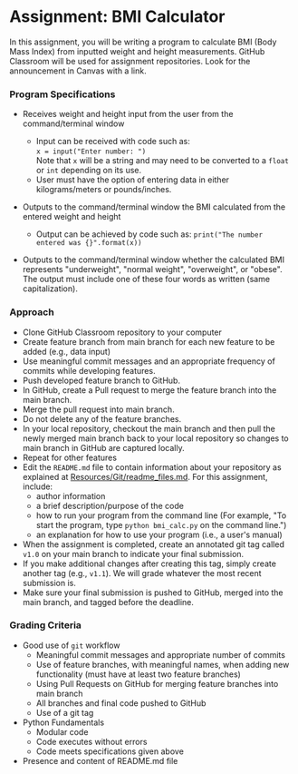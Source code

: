 # Assignment: BMI Calculator
In this assignment, you will be writing a program to calculate BMI (Body Mass 
Index) from inputted weight and height measurements.  GitHub Classroom will be 
used for assignment repositories.  Look for the announcement in Canvas with a 
link.  

### Program Specifications
* Receives weight and height input from the user from the command/terminal 
  window  
   + Input can be received with code such as:   
   `x = input("Enter number: ")`  
   Note that `x` will be a string and may need to be converted to a `float` or
   `int` depending on its use.
   + User must have the option of entering data in either kilograms/meters or
       pounds/inches.  
   
* Outputs to the command/terminal window the BMI calculated from the entered
  weight and height
   + Output can be achieved by code such as:
   `print("The number entered was {}".format(x))`
   
* Outputs to the command/terminal window whether the calculated BMI represents
  "underweight", "normal weight", "overweight", or "obese".  The output must 
  include one of these four words as written (same capitalization).


### Approach
* Clone GitHub Classroom repository to your computer
* Create feature branch from main branch for each new feature to be added 
(e.g., data input)
* Use meaningful commit messages and an appropriate frequency of commits while
developing features.
* Push developed feature branch to GitHub.
* In GitHub, create a Pull request to merge the feature branch into the 
main branch.
* Merge the pull request into main branch.
* Do not delete any of the feature branches.
* In your local repository, checkout the main branch and then pull the newly 
merged main branch back to your local repository so changes to main branch 
in GitHub are captured locally.
* Repeat for other features
* Edit the `README.md` file to contain information about your repository as 
  explained at [Resources/Git/readme_files.md](../Resources/Git/readme_files.md).
  For this assignment, include: 
  * author information
  * a brief description/purpose of the code
  * how to run your program from the command line (For example, "To start
  the program, type `python bmi_calc.py` on the command line.")
  * an explanation for how to use your program (i.e., a user's manual)
* When the assignment is completed, create an annotated git tag called `v1.0`
on your main branch to indicate your final submission.
* If you make additional changes after creating this tag, simply create another
tag (e.g., `v1.1`).  We will grade whatever the most recent submission is.
* Make sure your final submission is pushed to GitHub, merged into the
main branch, and tagged before the deadline.


### Grading Criteria
* Good use of `git` workflow  
    + Meaningful commit messages and appropriate number of commits  
    + Use of feature branches, with meaningful names, when adding new 
      functionality (must have at least two feature branches)
    + Using Pull Requests on GitHub for merging feature branches into main 
      branch
    + All branches and final code pushed to GitHub
    + Use of a git tag
* Python Fundamentals
    + Modular code
    + Code executes without errors
    + Code meets specifications given above
* Presence and content of README.md file

